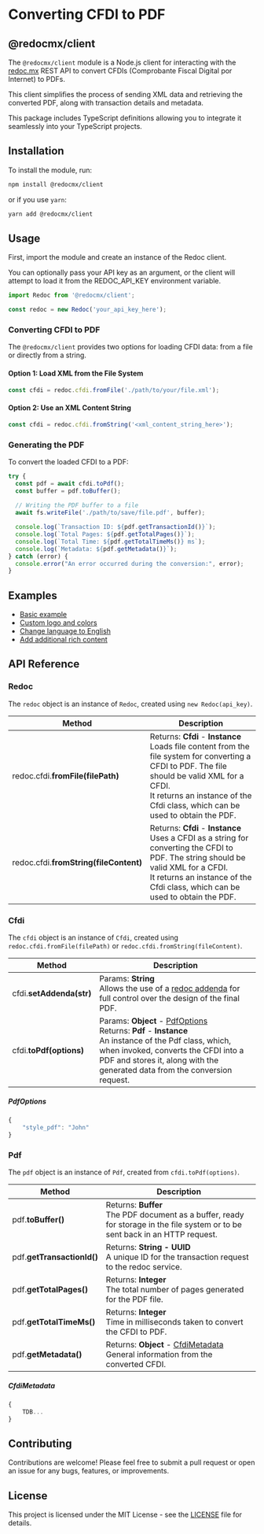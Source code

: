 # Converting CFDI to PDF

## @redocmx/client

The `@redocmx/client` module is a Node.js client for interacting with the [redoc.mx](https://redoc.mx) REST API to convert CFDIs (Comprobante Fiscal Digital por Internet) to PDFs. 

This client simplifies the process of sending XML data and retrieving the converted PDF, along with transaction details and metadata. 

This package includes TypeScript definitions allowing you to integrate it seamlessly into your TypeScript projects.

## Installation

To install the module, run:

```bash
npm install @redocmx/client
```

or if you use `yarn`:

```bash
yarn add @redocmx/client
```

## Usage

First, import the module and create an instance of the Redoc client. 

You can optionally pass your API key as an argument, or the client will attempt to load it from the REDOC_API_KEY environment variable.

```javascript
import Redoc from '@redocmx/client';

const redoc = new Redoc('your_api_key_here');
```

### Converting CFDI to PDF

The `@redocmx/client` provides two options for loading CFDI data: from a file or directly from a string.

#### Option 1: Load XML from the File System

```javascript
const cfdi = redoc.cfdi.fromFile('./path/to/your/file.xml');
```

#### Option 2: Use an XML Content String

```javascript
const cfdi = redoc.cfdi.fromString('<xml_content_string_here>');
```

### Generating the PDF

To convert the loaded CFDI to a PDF:

```javascript
try {
  const pdf = await cfdi.toPdf();
  const buffer = pdf.toBuffer();
  
  // Writing the PDF buffer to a file
  await fs.writeFile('./path/to/save/file.pdf', buffer);

  console.log(`Transaction ID: ${pdf.getTransactionId()}`);
  console.log(`Total Pages: ${pdf.getTotalPages()}`);
  console.log(`Total Time: ${pdf.getTotalTimeMs()} ms`);
  console.log(`Metadata: ${pdf.getMetadata()}`);
} catch (error) {
  console.error("An error occurred during the conversion:", error);
}
```

## Examples

- [Basic example](https://github.com/redocmx/cfdi-a-pdf-ejemplos)
- [Custom logo and colors](https://github.com/redocmx/cfdi-a-pdf-ejemplos)
- [Change language to English](https://github.com/redocmx/cfdi-a-pdf-ejemplos)
- [Add additional rich content](https://github.com/redocmx/cfdi-a-pdf-ejemplos)

## API Reference

### Redoc

The `redoc` object is an instance of `Redoc`, created using `new Redoc(api_key)`.

| Method     | Description |
| -------- | ------- |
| redoc.cfdi.**fromFile(filePath)**  |  Returns: **Cfdi** - **Instance**<br>Loads file content from the file system for converting a CFDI to PDF. The file should be valid XML for a CFDI.<br>It returns an instance of the Cfdi class, which can be used to obtain the PDF.|
| redoc.cfdi.**fromString(fileContent)**  |  Returns: **Cfdi** - **Instance**<br>Uses a CFDI as a string for converting the CFDI to PDF. The string should be valid XML for a CFDI.<br>It returns an instance of the Cfdi class, which can be used to obtain the PDF.|

### Cfdi

The `cfdi` object is an instance of `Cfdi`, created using `redoc.cfdi.fromFile(filePath)` or `redoc.cfdi.fromString(fileContent)`.

| Method     | Description |
| -------- | ------- |
| cfdi.**setAddenda(str)**  |  Params: **String**<br>Allows the use of a [redoc addenda](https://redoc.mx/docs/addenda) for full control over the design of the final PDF.|
| cfdi.**toPdf(options)**  |  Params: **Object** - [PdfOptions](#pdfoptions)<br>Returns: **Pdf** - **Instance**<br>An instance of the Pdf class, which, when invoked, converts the CFDI into a PDF and stores it, along with the generated data from the conversion request.|

##### PdfOptions
```js
{
    "style_pdf": "John"
}
```
### Pdf

The `pdf` object is an instance of `Pdf`, created from `cfdi.toPdf(options)`.

| Method     | Description |
| -------- | ------- |
| pdf.**toBuffer()**  |  Returns: **Buffer**<br>The PDF document as a buffer, ready for storage in the file system or to be sent back in an HTTP request.|
| pdf.**getTransactionId()**  |  Returns: **String - UUID**<br>A unique ID for the transaction request to the redoc service.|
| pdf.**getTotalPages()** | Returns: **Integer**<br>The total number of pages generated for the PDF file. |
| pdf.**getTotalTimeMs()**    | Returns: **Integer**<br>Time in milliseconds taken to convert the CFDI to PDF. |
| pdf.**getMetadata()**    | Returns: **Object** - [CfdiMetadata]()<br>General information from the converted CFDI. |

##### CfdiMetadata
```js 
{
    TDB...
}
```

## Contributing

Contributions are welcome! Please feel free to submit a pull request or open an issue for any bugs, features, or improvements.

## License

This project is licensed under the MIT License - see the [LICENSE](LICENSE) file for details.
